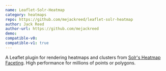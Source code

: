 ```yaml
---
name: Leaflet-Solr-Heatmap
category: heatmaps
repo: https://github.com/mejackreed/leaflet-solr-heatmap
author: Jack Reed
author-url: https://github.com/mejackreed
demo: 
compatible-v0:
compatible-v1: true
---
```


A Leaflet plugin for rendering heatmaps and clusters from <a href="https://lucene.apache.org/solr/guide/6_6/spatial-search.html#SpatialSearch-HeatmapFaceting">Solr's Heatmap Faceting</a>. High performance for millions of points or polygons.
